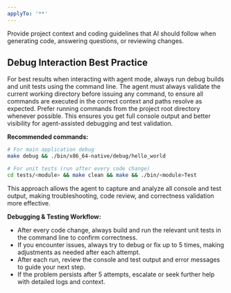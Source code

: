 ```yaml
---
applyTo: '**'
---
```

Provide project context and coding guidelines that AI should follow when generating code, answering questions, or reviewing changes.

## Debug Interaction Best Practice


For best results when interacting with agent mode, always run debug builds and unit tests using the command line. The agent must always validate the current working directory before issuing any command, to ensure all commands are executed in the correct context and paths resolve as expected. Prefer running commands from the project root directory whenever possible. This ensures you get full console output and better visibility for agent-assisted debugging and test validation.

**Recommended commands:**

```bash
# For main application debug
make debug && ./bin/x86_64-native/debug/hello_world

# For unit tests (run after every code change)
cd tests/<module> && make clean && make && ./bin/<module>Test
```

This approach allows the agent to capture and analyze all console and test output, making troubleshooting, code review, and correctness validation more effective.

**Debugging & Testing Workflow:**

- After every code change, always build and run the relevant unit tests in the command line to confirm correctness.
- If you encounter issues, always try to debug or fix up to 5 times, making adjustments as needed after each attempt.
- After each run, review the console and test output and error messages to guide your next step.
- If the problem persists after 5 attempts, escalate or seek further help with detailed logs and context.